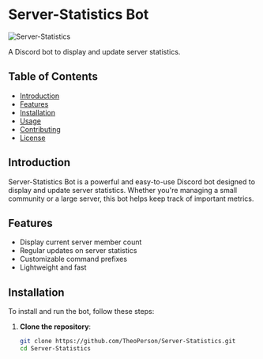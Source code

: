 # Server-Statistics Bot

![Server-Statistics](./assets/server-statistics-banner.png)

A Discord bot to display and update server statistics.

## Table of Contents

- [Introduction](#introduction)
- [Features](#features)
- [Installation](#installation)
- [Usage](#usage)
- [Contributing](#contributing)
- [License](#license)

## Introduction

Server-Statistics Bot is a powerful and easy-to-use Discord bot designed to display and update server statistics. Whether you're managing a small community or a large server, this bot helps keep track of important metrics.

## Features

- Display current server member count
- Regular updates on server statistics
- Customizable command prefixes
- Lightweight and fast

## Installation

To install and run the bot, follow these steps:

1. **Clone the repository**:
   ```bash
   git clone https://github.com/TheoPerson/Server-Statistics.git
   cd Server-Statistics
